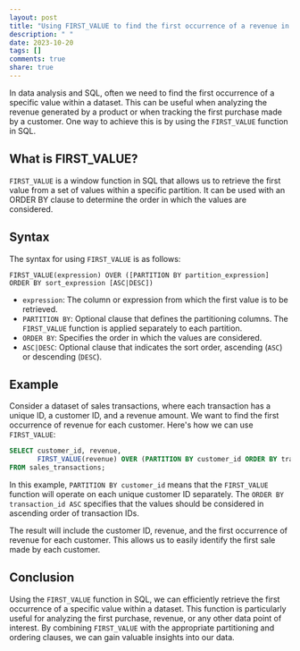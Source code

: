 ```yaml
---
layout: post
title: "Using FIRST_VALUE to find the first occurrence of a revenue in a dataset"
description: " "
date: 2023-10-20
tags: []
comments: true
share: true
---
```


In data analysis and SQL, often we need to find the first occurrence of a specific value within a dataset. This can be useful when analyzing the revenue generated by a product or when tracking the first purchase made by a customer. One way to achieve this is by using the `FIRST_VALUE` function in SQL.

## What is FIRST_VALUE?

`FIRST_VALUE` is a window function in SQL that allows us to retrieve the first value from a set of values within a specific partition. It can be used with an ORDER BY clause to determine the order in which the values are considered.

## Syntax

The syntax for using `FIRST_VALUE` is as follows:

```
FIRST_VALUE(expression) OVER ([PARTITION BY partition_expression] ORDER BY sort_expression [ASC|DESC])
```

- `expression`: The column or expression from which the first value is to be retrieved.
- `PARTITION BY`: Optional clause that defines the partitioning columns. The `FIRST_VALUE` function is applied separately to each partition.
- `ORDER BY`: Specifies the order in which the values are considered.
- `ASC|DESC`: Optional clause that indicates the sort order, ascending (`ASC`) or descending (`DESC`).

## Example

Consider a dataset of sales transactions, where each transaction has a unique ID, a customer ID, and a revenue amount. We want to find the first occurrence of revenue for each customer. Here's how we can use `FIRST_VALUE`:

```sql
SELECT customer_id, revenue, 
       FIRST_VALUE(revenue) OVER (PARTITION BY customer_id ORDER BY transaction_id ASC) AS first_revenue
FROM sales_transactions;
```

In this example, `PARTITION BY customer_id` means that the `FIRST_VALUE` function will operate on each unique customer ID separately. The `ORDER BY transaction_id ASC` specifies that the values should be considered in ascending order of transaction IDs.

The result will include the customer ID, revenue, and the first occurrence of revenue for each customer. This allows us to easily identify the first sale made by each customer.

## Conclusion

Using the `FIRST_VALUE` function in SQL, we can efficiently retrieve the first occurrence of a specific value within a dataset. This function is particularly useful for analyzing the first purchase, revenue, or any other data point of interest. By combining `FIRST_VALUE` with the appropriate partitioning and ordering clauses, we can gain valuable insights into our data.